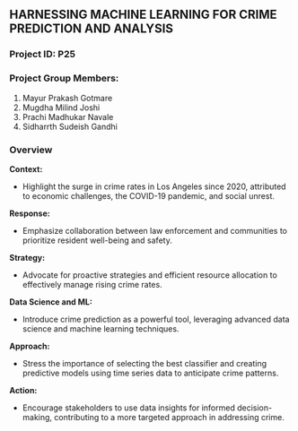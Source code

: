 ## HARNESSING MACHINE LEARNING FOR CRIME PREDICTION AND ANALYSIS

### Project ID: P25

### Project Group Members:
1. Mayur Prakash Gotmare
2. Mugdha Milind Joshi
3. Prachi Madhukar Navale
4. Sidharrth Sudeish Gandhi

### Overview

**Context:**
- Highlight the surge in crime rates in Los Angeles since 2020, attributed to economic challenges, the COVID-19 pandemic, and social unrest.

**Response:**
- Emphasize collaboration between law enforcement and communities to prioritize resident well-being and safety.

**Strategy:**
- Advocate for proactive strategies and efficient resource allocation to effectively manage rising crime rates.

**Data Science and ML:**
- Introduce crime prediction as a powerful tool, leveraging advanced data science and machine learning techniques.

**Approach:**
- Stress the importance of selecting the best classifier and creating predictive models using time series data to anticipate crime patterns.

**Action:**
- Encourage stakeholders to use data insights for informed decision-making, contributing to a more targeted approach in addressing crime.
